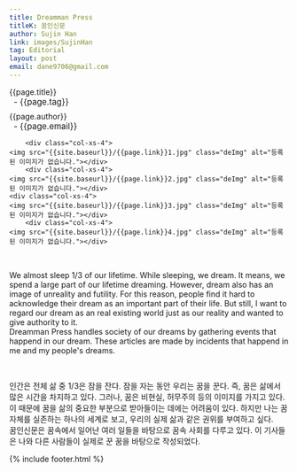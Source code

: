 ```yaml
---
title: Dreamman Press
titleK: 꿈인신문
author: Sujin Han
link: images/SujinHan
tag: Editorial
layout: post
email: dane9706@gmail.com
---	
```


<div class="container">

<div class="deDep">
{{page.title}}<br>
<p style="font-size:15px; margin:0px; padding:0px 0px 0px 8px; margin:0px 0px 8px 0px;">- {{page.tag}}</p>
{{page.author}}<br>
<p style="font-size:15px; margin:0px; padding:0px 0px 0px 8px;">- {{page.email}}</p>
</div>


<div class="row" class="imgcolor">
	
		<div class="col-xs-4">
	<img src="{{site.baseurl}}/{{page.link}}1.jpg" class="deImg" alt="등록된 이미지가 없습니다."></div>
		<div class="col-xs-4">
	<img src="{{site.baseurl}}/{{page.link}}2.jpg" class="deImg" alt="등록된 이미지가 없습니다."></div>
	<div class="col-xs-4">
	<img src="{{site.baseurl}}/{{page.link}}3.jpg" class="deImg" alt="등록된 이미지가 없습니다."></div>
		<div class="col-xs-4">
	<img src="{{site.baseurl}}/{{page.link}}4.jpg" class="deImg" alt="등록된 이미지가 없습니다."></div>
	
</div>
<br>

<div class="det lato">



We almost sleep 1/3 of our lifetime. While sleeping, we dream. It means, we spend a large part of our lifetime dreaming. However, dream also has an image of unreality and futility. For this reason, people find it hard to acknowledge their dream as an important part of their life. But still, I want to regard our dream as an real existing world just as our reality and wanted to give authority to it.
<br>
Dreamman Press handles society of our dreams by gathering events that happend in our dream. These articles are made by incidents that happend in me and my people's dreams. 



</div>

<br>

<div class="noto">

인간은 전체 삶 중 1/3은 잠을 잔다. 잠을 자는 동안 우리는 꿈을 꾼다. 즉, 꿈은 삶에서 많은 시간을 차지하고 있다. 그러나, 꿈은 비현실, 허무주의 등의 이미지를 가지고 있다. 이 때문에 꿈을 삶의 중요한 부분으로 받아들이는 데에는 어려움이 있다. 하지만 나는 꿈 자체를 실존하는 하나의 세계로 보고, 우리의 실제 삶과 같은 권위를 부여하고 싶다.
<br>
꿈인신문은 꿈속에서 일어난 여러 일들을 바탕으로 꿈속 사회를 다루고 있다. 이 기사들은 나와 다른 사람들이 실제로 꾼 꿈을 바탕으로 작성되었다.


</div>
 {% include footer.html %}